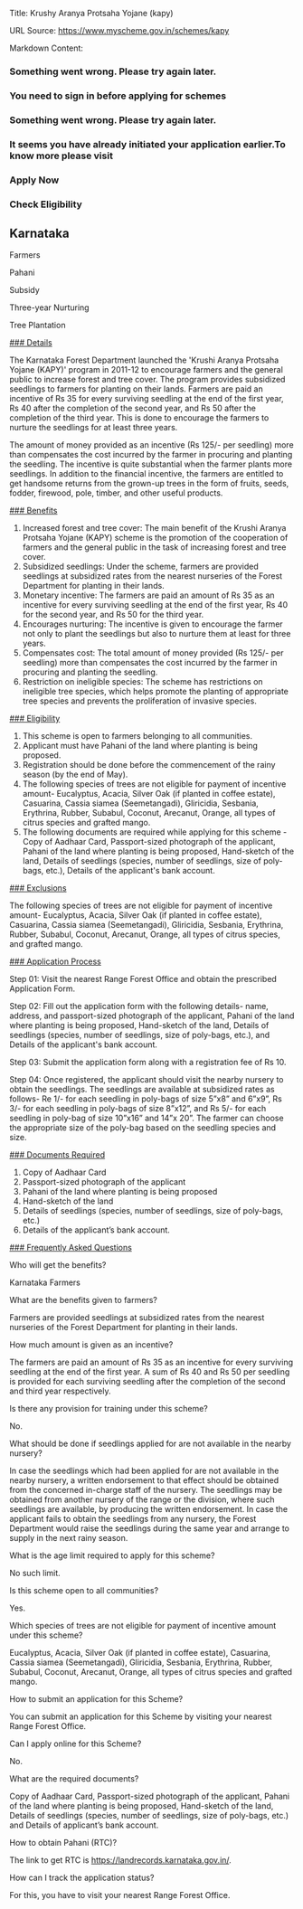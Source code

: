 Title: Krushy Aranya Protsaha Yojane (kapy)

URL Source: https://www.myscheme.gov.in/schemes/kapy

Markdown Content:
### Something went wrong. Please try again later.

### 

### You need to sign in before applying for schemes

### Something went wrong. Please try again later.

### It seems you have already initiated your application earlier.To know more please visit

### Apply Now

### Check Eligibility

Karnataka
---------

Farmers

Pahani

Subsidy

Three-year Nurturing

Tree Plantation

[### Details](https://www.myscheme.gov.in/schemes/kapy#details)

The Karnataka Forest Department launched the 'Krushi Aranya Protsaha Yojane (KAPY)' program in 2011-12 to encourage farmers and the general public to increase forest and tree cover. The program provides subsidized seedlings to farmers for planting on their lands. Farmers are paid an incentive of Rs 35 for every surviving seedling at the end of the first year, Rs 40 after the completion of the second year, and Rs 50 after the completion of the third year. This is done to encourage the farmers to nurture the seedlings for at least three years.

The amount of money provided as an incentive (Rs 125/- per seedling) more than compensates the cost incurred by the farmer in procuring and planting the seedling. The incentive is quite substantial when the farmer plants more seedlings. In addition to the financial incentive, the farmers are entitled to get handsome returns from the grown-up trees in the form of fruits, seeds, fodder, firewood, pole, timber, and other useful products.

[### Benefits](https://www.myscheme.gov.in/schemes/kapy#benefits)

1.  Increased forest and tree cover: The main benefit of the Krushi Aranya Protsaha Yojane (KAPY) scheme is the promotion of the cooperation of farmers and the general public in the task of increasing forest and tree cover.
2.  Subsidized seedlings: Under the scheme, farmers are provided seedlings at subsidized rates from the nearest nurseries of the Forest Department for planting in their lands.
3.  Monetary incentive: The farmers are paid an amount of Rs 35 as an incentive for every surviving seedling at the end of the first year, Rs 40 for the second year, and Rs 50 for the third year.
4.  Encourages nurturing: The incentive is given to encourage the farmer not only to plant the seedlings but also to nurture them at least for three years.
5.  Compensates cost: The total amount of money provided (Rs 125/- per seedling) more than compensates the cost incurred by the farmer in procuring and planting the seedling.
6.  Restriction on ineligible species: The scheme has restrictions on ineligible tree species, which helps promote the planting of appropriate tree species and prevents the proliferation of invasive species.

[### Eligibility](https://www.myscheme.gov.in/schemes/kapy#eligibility)

1.  This scheme is open to farmers belonging to all communities.
2.  Applicant must have Pahani of the land where planting is being proposed.
3.  Registration should be done before the commencement of the rainy season (by the end of May).
4.  The following species of trees are not eligible for payment of incentive amount- Eucalyptus, Acacia, Silver Oak (if planted in coffee estate), Casuarina, Cassia siamea (Seemetangadi), Gliricidia, Sesbania, Erythrina, Rubber, Subabul, Coconut, Arecanut, Orange, all types of citrus species and grafted mango.
5.  The following documents are required while applying for this scheme - Copy of Aadhaar Card, Passport-sized photograph of the applicant, Pahani of the land where planting is being proposed, Hand-sketch of the land, Details of seedlings (species, number of seedlings, size of poly-bags, etc.), Details of the applicant's bank account.

[### Exclusions](https://www.myscheme.gov.in/schemes/kapy#exclusions)

The following species of trees are not eligible for payment of incentive amount- Eucalyptus, Acacia, Silver Oak (if planted in coffee estate), Casuarina, Cassia siamea (Seemetangadi), Gliricidia, Sesbania, Erythrina, Rubber, Subabul, Coconut, Arecanut, Orange, all types of citrus species, and grafted mango.

[### Application Process](https://www.myscheme.gov.in/schemes/kapy#application-process)

Step 01: Visit the nearest Range Forest Office and obtain the prescribed Application Form.

Step 02: Fill out the application form with the following details- name, address, and passport-sized photograph of the applicant, Pahani of the land where planting is being proposed, Hand-sketch of the land, Details of seedlings (species, number of seedlings, size of poly-bags, etc.), and Details of the applicant's bank account.

Step 03: Submit the application form along with a registration fee of Rs 10.

Step 04: Once registered, the applicant should visit the nearby nursery to obtain the seedlings. The seedlings are available at subsidized rates as follows- Re 1/- for each seedling in poly-bags of size 5”x8” and 6”x9”, Rs 3/- for each seedling in poly-bags of size 8”x12”, and Rs 5/- for each seedling in poly-bag of size 10”x16” and 14”x 20”. The farmer can choose the appropriate size of the poly-bag based on the seedling species and size.

[### Documents Required](https://www.myscheme.gov.in/schemes/kapy#documents-required)

1.  Copy of Aadhaar Card
2.  Passport-sized photograph of the applicant
3.  Pahani of the land where planting is being proposed
4.  Hand-sketch of the land
5.  Details of seedlings (species, number of seedlings, size of poly-bags, etc.)
6.  Details of the applicant’s bank account.

[### Frequently Asked Questions](https://www.myscheme.gov.in/schemes/kapy#faqs)

Who will get the benefits?

Karnataka Farmers

What are the benefits given to farmers?

Farmers are provided seedlings at subsidized rates from the nearest nurseries of the Forest Department for planting in their lands.

How much amount is given as an incentive?

The farmers are paid an amount of Rs 35 as an incentive for every surviving seedling at the end of the first year. A sum of Rs 40 and Rs 50 per seedling is provided for each surviving seedling after the completion of the second and third year respectively.

Is there any provision for training under this scheme?

No.

What should be done if seedlings applied for are not available in the nearby nursery?

In case the seedlings which had been applied for are not available in the nearby nursery, a written endorsement to that effect should be obtained from the concerned in-charge staff of the nursery. The seedlings may be obtained from another nursery of the range or the division, where such seedlings are available, by producing the written endorsement. In case the applicant fails to obtain the seedlings from any nursery, the Forest Department would raise the seedlings during the same year and arrange to supply in the next rainy season.

What is the age limit required to apply for this scheme?

No such limit.

Is this scheme open to all communities?

Yes.

Which species of trees are not eligible for payment of incentive amount under this scheme?

Eucalyptus, Acacia, Silver Oak (if planted in coffee estate), Casuarina, Cassia siamea (Seemetangadi), Gliricidia, Sesbania, Erythrina, Rubber, Subabul, Coconut, Arecanut, Orange, all types of citrus species and grafted mango.

How to submit an application for this Scheme?

You can submit an application for this Scheme by visiting your nearest Range Forest Office.

Can I apply online for this Scheme?

No.

What are the required documents?

Copy of Aadhaar Card, Passport-sized photograph of the applicant, Pahani of the land where planting is being proposed, Hand-sketch of the land, Details of seedlings (species, number of seedlings, size of poly-bags, etc.) and Details of applicant’s bank account.

How to obtain Pahani (RTC)?

The link to get RTC is https://landrecords.karnataka.gov.in/.

How can I track the application status?

For this, you have to visit your nearest Range Forest Office.
